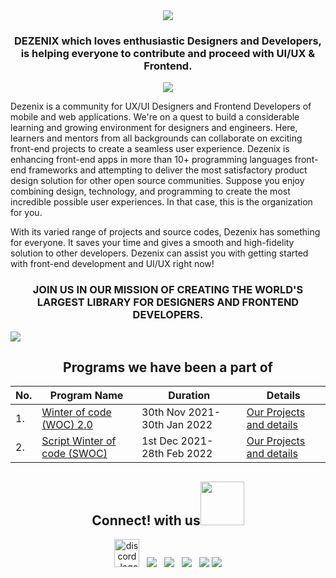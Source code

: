 <div align="center">
<a href="https://github.com/Dezenix">
<img src="https://user-images.githubusercontent.com/79747022/141722871-ae246f3e-bdff-4688-a293-3254271a67df.gif"></a>
</div>

<h3 align="center"> DEZENIX which loves enthusiastic Designers and Developers, is helping everyone to contribute and proceed with UI/UX & Frontend. </h3>

<div align="center">
<a href="https://github.com/Dezenix">
<img src="https://readme-typing-svg.herokuapp.com?font=Algerian&color=%237FE997&size=25&center=true&lines=Welcome+to+Dezenix+org!;Let's+Support+each+other;Start+Contributing+%3A"></a>
</div>

Dezenix is a community for UX/UI Designers and Frontend Developers of mobile and web applications. We're on a quest to build a considerable learning and growing environment for designers and engineers. Here, learners and mentors from all backgrounds can collaborate on exciting front-end projects to create a seamless user experience.
Dezenix is enhancing front-end apps in more than 10+ programming languages front-end frameworks and attempting to deliver the most satisfactory product design solution for other open source communities. Suppose you enjoy combining design, technology, and programming to create the most incredible possible user experiences. In that case, this is the organization for you.

With its varied range of projects and source codes, Dezenix has something for everyone. It saves your time and gives a smooth and high-fidelity solution to other developers.
Dezenix can assist you with getting started with front-end development and UI/UX right now!

<h3 align="center">JOIN US IN OUR MISSION OF CREATING THE WORLD'S LARGEST LIBRARY FOR DESIGNERS AND FRONTEND DEVELOPERS.</h3>

![](https://user-images.githubusercontent.com/73097560/115834477-dbab4500-a447-11eb-908a-139a6edaec5c.gif)

<div align="center">
<h2 align="center">Programs we have been a part of</h2>

| No. | Program Name                                                               | Duration                     | Details                                                                                                          |
| --- | -------------------------------------------------------------------------- | ---------------------------- | ---------------------------------------------------------------------------------------------------------------- |
| 1.  | <a href="https://gdsc-woc.tech/">Winter of code (WOC) 2.0</a>              | 30th Nov 2021- 30th Jan 2022 | <a href="https://github.com/Dezenix/.github/blob/main/Programs/WOC%202.0/README.md">Our Projects and details</a> |
| 2.  | <a href="https://swoc.scriptindia.org/#/">Script Winter of code (SWOC)</a> | 1st Dec 2021- 28th Feb 2022  | <a href="https://github.com/Dezenix/.github/blob/main/Programs/SWOC/README.md">Our Projects and details</a>      |

 </div>

<h2 align="center">Connect! with us<img src='https://raw.githubusercontent.com/ShahriarShafin/ShahriarShafin/main/Assets/handshake.gif' width="70px"> </h2>
<p align="center"> 
<a href="https://discord.gg/Wyasxey4kE"><img alt="discord_logo" 
src="https://discord.com/assets/3437c10597c1526c3dbd98c737c2bcae.svg" width="40px" height="45px"/></a>
&nbsp;
<a href="https://twitter.com/dezenix"><img src="https://img.icons8.com/color/48/000000/twitter--v1.png"/></a>
&nbsp;
<a href="mailto:dezenix.reachus@gmail.com"><img src="https://img.icons8.com/color/48/000000/apple-mail.png"/></a>
&nbsp;
<a href="https://github.com/dezenix"><img src="https://img.icons8.com/fluency/48/000000/github.png"/></a>
&nbsp;
<a href="https://www.linkedin.com/company/dezenix/"><img src="https://img.icons8.com/fluency/48/000000/linkedin.png"/></a>
 <a href="https://www.instagram.com/dezenix.official/" target="blank"><img src="https://img.icons8.com/color/48/000000/instagram-new--v1.png"/></a>

<br>
